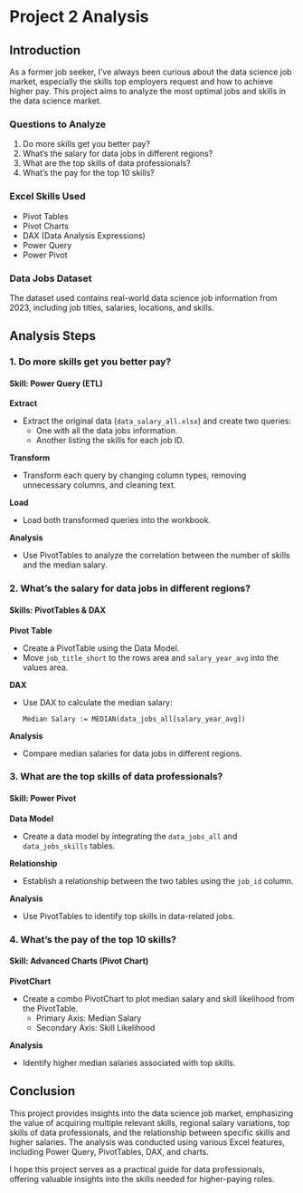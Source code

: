 # Project 2 Analysis

## Introduction

As a former job seeker, I’ve always been curious about the data science job market, especially the skills top employers request and how to achieve higher pay. This project aims to analyze the most optimal jobs and skills in the data science market.

### Questions to Analyze

1. Do more skills get you better pay?
2. What’s the salary for data jobs in different regions?
3. What are the top skills of data professionals?
4. What’s the pay for the top 10 skills?

### Excel Skills Used

- Pivot Tables
- Pivot Charts
- DAX (Data Analysis Expressions)
- Power Query
- Power Pivot

### Data Jobs Dataset

The dataset used contains real-world data science job information from 2023, including job titles, salaries, locations, and skills.

## Analysis Steps

### 1. Do more skills get you better pay?

#### Skill: Power Query (ETL)

**Extract**
- Extract the original data (`data_salary_all.xlsx`) and create two queries:
  - One with all the data jobs information.
  - Another listing the skills for each job ID.

**Transform**
- Transform each query by changing column types, removing unnecessary columns, and cleaning text.

**Load**
- Load both transformed queries into the workbook.

**Analysis**
- Use PivotTables to analyze the correlation between the number of skills and the median salary.

### 2. What’s the salary for data jobs in different regions?

#### Skills: PivotTables & DAX

**Pivot Table**
- Create a PivotTable using the Data Model.
- Move `job_title_short` to the rows area and `salary_year_avg` into the values area.

**DAX**
- Use DAX to calculate the median salary:
  ```
  Median Salary := MEDIAN(data_jobs_all[salary_year_avg])
  ```

**Analysis**
- Compare median salaries for data jobs in different regions.

### 3. What are the top skills of data professionals?

#### Skill: Power Pivot

**Data Model**
- Create a data model by integrating the `data_jobs_all` and `data_jobs_skills` tables.

**Relationship**
- Establish a relationship between the two tables using the `job_id` column.

**Analysis**
- Use PivotTables to identify top skills in data-related jobs.

### 4. What’s the pay of the top 10 skills?

#### Skill: Advanced Charts (Pivot Chart)

**PivotChart**
- Create a combo PivotChart to plot median salary and skill likelihood from the PivotTable.
  - Primary Axis: Median Salary
  - Secondary Axis: Skill Likelihood

**Analysis**
- Identify higher median salaries associated with top skills.

## Conclusion

This project provides insights into the data science job market, emphasizing the value of acquiring multiple relevant skills, regional salary variations, top skills of data professionals, and the relationship between specific skills and higher salaries. The analysis was conducted using various Excel features, including Power Query, PivotTables, DAX, and charts.

I hope this project serves as a practical guide for data professionals, offering valuable insights into the skills needed for higher-paying roles.
